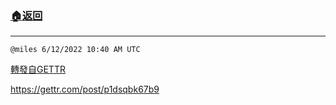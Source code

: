###  [:house:返回](README.md)
---


`@miles 6/12/2022 10:40 AM UTC`

[轉發自GETTR](https://gettr.com/post/p1dtffi4f53)

https://gettr.com/post/p1dsqbk67b9

